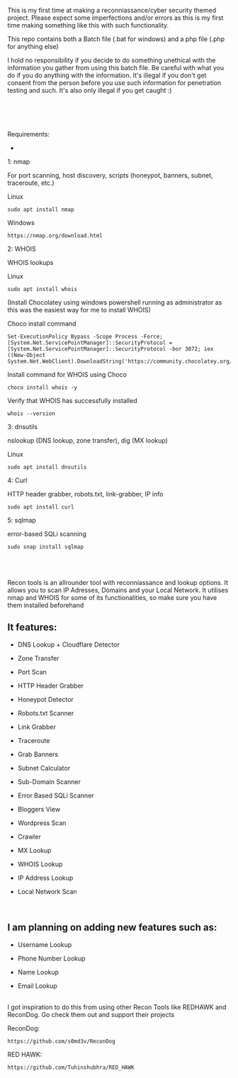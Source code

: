 This is my first time at making a reconniassance/cyber security themed project.
Please expect some imperfections and/or errors as this is my first time making something like this with such functionality.

This repo contains both a Batch file (.bat for windows) and a php file (.php for anything else)

I hold no responsibility if you decide to do something unethical with the information you gather from using this batch file. Be careful with what you do if you do anything with the information. It's illegal if you don't get consent from the person before you use such information for penetration testing and such. It's also only illegal if you get caught :)
<br/>
<br/>
<br/>
<br/>
<br/>

Requirements:


-
1: nmap

For port scanning, host discovery, scripts (honeypot, banners, subnet, traceroute, etc.)

Linux
```
sudo apt install nmap
```
Windows
```
https://nmap.org/download.html
```

2: WHOIS

WHOIS lookups

Linux
```
sudo apt install whois
```

(Install Chocolatey using windows powershell running as administrator as this was the easiest way for me to install WHOIS)

Choco install command
```
Set-ExecutionPolicy Bypass -Scope Process -Force; [System.Net.ServicePointManager]::SecurityProtocol = [System.Net.ServicePointManager]::SecurityProtocol -bor 3072; iex ((New-Object System.Net.WebClient).DownloadString('https://community.chocolatey.org/install.ps1'))
```
Install command for WHOIS using Choco
```
choco install whois -y
```
Verify that WHOIS has successfully installed
```
whois --version
```

3: dnsutils

nslookup (DNS lookup, zone transfer), dig (MX lookup)

Linux
```
sudo apt install dnsutils
```

4: Curl

HTTP header grabber, robots.txt, link-grabber, IP info

```
sudo apt install curl
```

5: sqlmap

error-based SQLi scanning
 
```
sudo snap install sqlmap
```
<br/>
<br/>
<br/>
Recon tools is an allrounder tool with reconniassance and lookup options. It allows you to scan IP Adresses, Domains and your Local Network. It utilises nmap and WHOIS for some of its functionalities, so make sure you have them installed beforehand

It features:
-
- DNS Lookup + Cloudflare Detector

- Zone Transfer

- Port Scan

- HTTP Header Grabber

- Honeypot Detector

- Robots.txt Scanner

- Link Grabber

- Traceroute

- Grab Banners

- Subnet Calculator

- Sub-Domain Scanner

- Error Based SQLi Scanner

- Bloggers View

- Wordpress Scan

- Crawler

- MX Lookup

- WHOIS Lookup

- IP Address Lookup

- Local Network Scan

<br/>

I am planning on adding new features such as:
-
- Username Lookup

- Phone Number Lookup

- Name Lookup

- Email Lookup


<br/>
I got inspiration to do this from using other Recon Tools like REDHAWK and ReconDog. Go check them out and support their projects

ReconDog:
```
https://github.com/s0md3v/ReconDog
```

RED HAWK:
```
https://github.com/Tuhinshubhra/RED_HAWK
```
